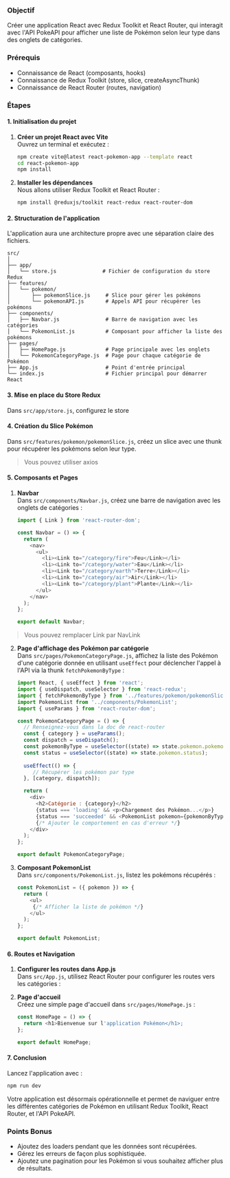 ### Objectif
Créer une application React avec Redux Toolkit et React Router, qui interagit avec l'API PokeAPI pour afficher une liste de Pokémon selon leur type dans des onglets de catégories.

### Prérequis
- Connaissance de React (composants, hooks)
- Connaissance de Redux Toolkit (store, slice, createAsyncThunk)
- Connaissance de React Router (routes, navigation)

### Étapes

#### 1. Initialisation du projet

1. **Créer un projet React avec Vite**  
   Ouvrez un terminal et exécutez :
   ```bash
   npm create vite@latest react-pokemon-app --template react
   cd react-pokemon-app
   npm install
   ```

2. **Installer les dépendances**  
   Nous allons utiliser Redux Toolkit et React Router :
   ```bash
   npm install @reduxjs/toolkit react-redux react-router-dom
   ```

#### 2. Structuration de l'application

L'application aura une architecture propre avec une séparation claire des fichiers.

```plaintext
src/
│
├── app/
│   └── store.js               # Fichier de configuration du store Redux
├── features/
│   └── pokemon/
│       ├── pokemonSlice.js     # Slice pour gérer les pokémons
│       └── pokemonAPI.js       # Appels API pour récupérer les pokémons
├── components/
│   ├── Navbar.js               # Barre de navigation avec les catégories
│   └── PokemonList.js          # Composant pour afficher la liste des pokémons
├── pages/
│   ├── HomePage.js             # Page principale avec les onglets
│   └── PokemonCategoryPage.js  # Page pour chaque catégorie de Pokémon
├── App.js                      # Point d'entrée principal
└── index.js                    # Fichier principal pour démarrer React
```

#### 3. Mise en place du Store Redux

Dans `src/app/store.js`, configurez le store

#### 4. Création du Slice Pokémon

Dans `src/features/pokemon/pokemonSlice.js`, créez un slice avec une thunk pour récupérer les pokémons selon leur type.  
> Vous pouvez utiliser axios

#### 5. Composants et Pages

1. **Navbar**  
   Dans `src/components/Navbar.js`, créez une barre de navigation avec les onglets de catégories :

   ```javascript
   import { Link } from 'react-router-dom';

   const Navbar = () => {
     return (
       <nav>
         <ul>
           <li><Link to="/category/fire">Feu</Link></li>
           <li><Link to="/category/water">Eau</Link></li>
           <li><Link to="/category/earth">Terre</Link></li>
           <li><Link to="/category/air">Air</Link></li>
           <li><Link to="/category/plant">Plante</Link></li>
         </ul>
       </nav>
     );
   };

   export default Navbar;
   ```
> Vous pouvez remplacer Link par NavLink

2. **Page d'affichage des Pokémon par catégorie**  
   Dans `src/pages/PokemonCategoryPage.js`, affichez la liste des Pokémon d'une catégorie donnée en utilisant `useEffect` pour déclencher l'appel à l'API via la thunk `fetchPokemonByType` :

   ```javascript
   import React, { useEffect } from 'react';
   import { useDispatch, useSelector } from 'react-redux';
   import { fetchPokemonByType } from '../features/pokemon/pokemonSlice';
   import PokemonList from '../components/PokemonList';
   import { useParams } from 'react-router-dom';

   const PokemonCategoryPage = () => {
     // Renseignez-vous dans la doc de react-router
     const { category } = useParams();
     const dispatch = useDispatch();
     const pokemonByType = useSelector((state) => state.pokemon.pokemonByType[category]);
     const status = useSelector((state) => state.pokemon.status);
     
     useEffect(() => {
        // Récupérer les pokémon par type
     }, [category, dispatch]);

     return (
       <div>
         <h2>Catégorie : {category}</h2>
         {status === 'loading' && <p>Chargement des Pokémon...</p>}
         {status === 'succeeded' && <PokemonList pokemon={pokemonByType} />}
         {/* Ajouter le comportement en cas d'erreur */}
       </div>
     );
   };

   export default PokemonCategoryPage;
   ```

3. **Composant PokemonList**  
   Dans `src/components/PokemonList.js`, listez les pokémons récupérés :

   ```javascript
   const PokemonList = ({ pokemon }) => {
     return (
       <ul>
        {/* Afficher la liste de pokémon */}
       </ul>
     );
   };

   export default PokemonList;
   ```

#### 6. Routes et Navigation

1. **Configurer les routes dans App.js**  
   Dans `src/App.js`, utilisez React Router pour configurer les routes vers les catégories :


2. **Page d'accueil**  
   Créez une simple page d'accueil dans `src/pages/HomePage.js` :

   ```javascript
   const HomePage = () => {
     return <h1>Bienvenue sur l'application Pokémon</h1>;
   };

   export default HomePage;
   ```

#### 7. Conclusion

Lancez l'application avec :

```bash
npm run dev
```

Votre application est désormais opérationnelle et permet de naviguer entre les différentes catégories de Pokémon en utilisant Redux Toolkit, React Router, et l'API PokeAPI.

### Points Bonus
- Ajoutez des loaders pendant que les données sont récupérées.
- Gérez les erreurs de façon plus sophistiquée.
- Ajoutez une pagination pour les Pokémon si vous souhaitez afficher plus de résultats.
